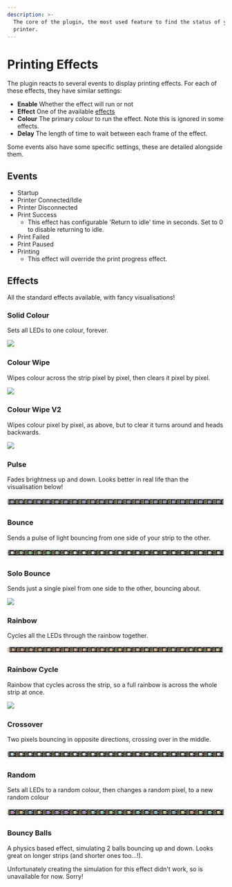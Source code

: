 ```yaml
---
description: >-
  The core of the plugin, the most used feature to find the status of your
  printer.
---
```


# Printing Effects

The plugin reacts to several events to display printing effects. For each of these effects, they have similar settings:

* **Enable** Whether the effect will run or not
* **Effect** One of the available [effects](printing-effects.md#effects)
* **Colour** The primary colour to run the effect. Note this is ignored in some effects.
* **Delay** The length of time to wait between each frame of the effect.

Some events also have some specific settings, these are detailed alongside them.

## Events

* Startup
* Printer Connected/Idle
* Printer Disconnected
* Print Success
  * This effect has configurable 'Return to idle' time in seconds. Set to 0 to disable returning to idle.
* Print Failed
* Print Paused
* Printing
  * This effect will override the print progress effect.

## Effects

All the standard effects available, with fancy visualisations!

### Solid Colour

Sets all LEDs to one colour, forever.

![](<../.gitbook/assets/solid\_colour (10).gif>)

### Colour Wipe

Wipes colour across the strip pixel by pixel, then clears it pixel by pixel.

![](<../.gitbook/assets/color\_wipe (10).gif>)

### Colour Wipe V2

Wipes colour pixel by pixel, as above, but to clear it turns around and heads backwards.

![](../.gitbook/assets/color\_wipe\_2.gif)

### Pulse

Fades brightness up and down. Looks better in real life than the visualisation below!

![](<../.gitbook/assets/pulse.gif>)

### Bounce

Sends a pulse of light bouncing from one side of your strip to the other.

![](<../.gitbook/assets/bounce.gif>)

### Solo Bounce

Sends just a single pixel from one side to the other, bouncing about.

![](../.gitbook/assets/solo\_bounce.gif)

### Rainbow

Cycles all the LEDs through the rainbow together.

![](<../.gitbook/assets/rainbow.gif>)

### Rainbow Cycle

Rainbow that cycles across the strip, so a full rainbow is across the whole strip at once.

![](<../.gitbook/assets/rainbow\_cycle (10).gif>)

### Crossover

Two pixels bouncing in opposite directions, crossing over in the middle.

![](../.gitbook/assets/crossover.gif)

### Random

Sets all LEDs to a random colour, then changes a random pixel, to a new random colour

![](<../.gitbook/assets/random.gif>)

### Bouncy Balls

A physics based effect, simulating 2 balls bouncing up and down. Looks great on longer strips (and shorter ones too...!).

Unfortunately creating the simulation for this effect didn't work, so is unavailable for now. Sorry!
